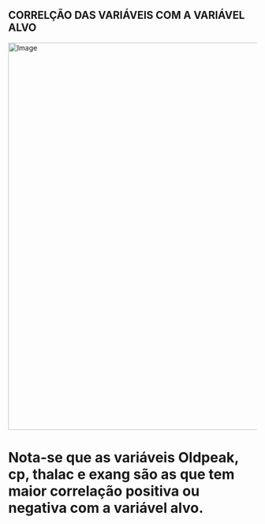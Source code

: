 <h2> CORRELÇÃO DAS VARIÁVEIS COM A VARIÁVEL ALVO </h2>
<img width="1184" height="784" alt="Image" src="https://github.com/user-attachments/assets/9b3028bf-655c-4fae-a19c-52bdb3dc5134" />
<h1> Nota-se que as variáveis Oldpeak, cp, thalac e exang são as que tem maior correlação positiva ou negativa com a variável alvo.</h1>
